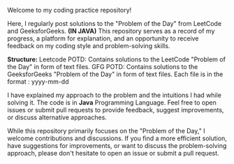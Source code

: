 Welcome to my coding practice repository! 

Here, I regularly post solutions to the "Problem of the Day" from LeetCode and GeeksforGeeks. ****(IN JAVA)****
This repository serves as a record of my progress, a platform for explanation, and an opportunity to receive feedback on my coding style and problem-solving skills.

****Structure:****
Leetcode POTD: Contains solutions to the LeetCode "Problem of the Day" in form of text files. 
GFG POTD: Contains solutions to the GeeksforGeeks "Problem of the Day" in form of text files. 
Each file is in the format : yyyy-mm-dd

I have explained my approach to the problem and the intuitions I had while solving it. The code is in **Java** Programming Language.
Feel free to open issues or submit pull requests to provide feedback, suggest improvements, or discuss alternative approaches.

While this repository primarily focuses on the "Problem of the Day," I welcome contributions and discussions. 
If you find a more efficient solution, have suggestions for improvements, or want to discuss the problem-solving approach, please don't hesitate to open an issue or submit a pull request.
